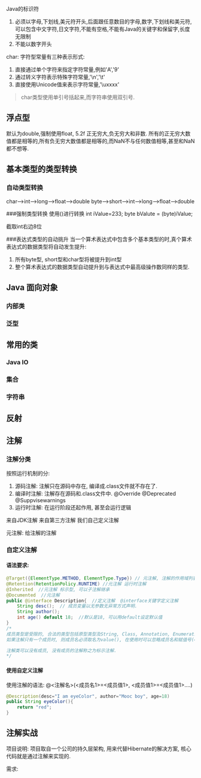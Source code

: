 Java的标识符
1. 必须以字母,下划线,美元符开头,后面跟任意数目的字母,数字,下划线和美元符,可以包含中文字符,日文字符,不能有空格,不能有Java的关键字和保留字,长度无限制
2. 不能以数字开头

char:
字符型常量有三种表示形式:
1. 直接通过单个字符来指定字符常量,例如'A','9'
2. 通过转义字符表示特殊字符常量,'\n','\t'
3. 直接使用Unicode值来表示字符常量,'\uxxxx'

> char类型使用单引号括起来,而字符串使用双引号.

## 浮点型
默认为double,强制使用float, 5.2f
正无穷大,负无穷大和非数. 所有的正无穷大数值都是相等的,所有负无穷大数值都是相等的,而NaN不与任何数值相等,甚至和NaN都不想等.

## 基本类型的类型转换
### 自动类型转换
char-->int-->long-->float-->double
byte-->short-->int-->long-->float-->double


###强制类型转换
使用()进行转换
int iValue=233;
byte bValute = (byte)iValue;

截取int右边8位

###表达式类型的自动挑升
当一个算术表达式中包含多个基本类型的时,真个算术表达式的数据类型将自动发生提升:
1. 所有byte型, short型和char型将被提升到int型
2. 整个算术表达式的数据类型自动提升到与表达式中最高级操作数同样的类型.

## Java 面向对象

### 内部类
### 泛型

## 常用的类
### Java IO

### 集合

### 字符串

## 反射

## 注解
### 注解分类
按照运行机制的分:
1. 源码注解: 注解只在源码中存在, 编译成.class文件就不存在了.
2. 编译时注解: 注解存在源码和.class文件中. @Override @Deprecated @Suppvisewarnings
3. 运行时注解: 在运行阶段还起作用, 甚至会运行逻辑


来自JDK注解
来自第三方注解
我们自己定义注解

元注解: 给注解的注解

### 自定义注解
#### 语法要求:

```java
@Target({ElementType.METHOD, ElementType.Type}) // 元注解, 注解的作用域列表
@Retention(RetentionPolicy.RUNTIME) //元注解 运行时注解
@Inherited  //元注解 标示型, 可以子注解继承
@Documented  //元注解
public @interface Description{  //定义注解  @interface关键字定义注解
    String desc();  // 成员变量以无参数无异常方式声明.
    String author();
    int age() default 18;  //默认是18, 可以用default设定默认值
}
/*
成员类型是受限的, 合法的类型包括原型类型及String, Class, Annotation, Enumeration.
如果注解只有一个成员时, 则成员名必须取名为value(), 在使用时可以忽略成员名和赋值号(=).

注解类可以没有成员, 没有成员的注解称之为标示注解.
*/
```
#### 使用自定义注解
使用注解的语法:
@<注解名>(<成员名1>=<成员值1>, <成员值1>=<成员值1>....)

```java
@Description(desc="I am eyeColor", author="Mooc boy", age=18)
public String eyeColor(){
    return "red";
}
```

## 注解实战
项目说明:
项目取自一个公司的持久层架构, 用来代替Hibernate的解决方案, 核心代码就是通过注解来实现的.

需求:
